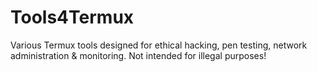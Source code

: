 # Tools4Termux
Various Termux tools designed for ethical hacking, pen testing, network administration &amp; monitoring. Not intended for illegal purposes! 
